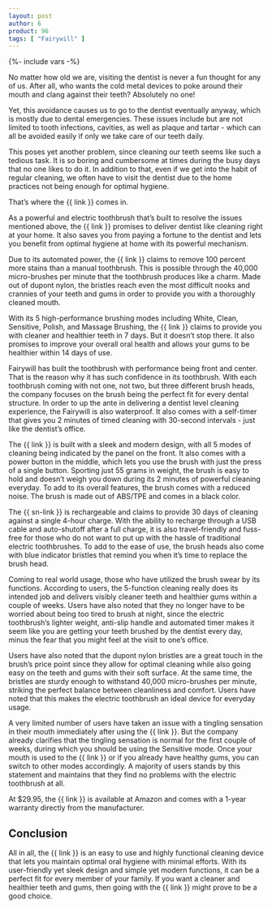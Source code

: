 ```yaml
---
layout: post
author: 6
product: 96
tags: [ "Fairywill" ]  
---
```


{%- include vars -%}

No matter how old we are, visiting the dentist is never a fun thought for any of us. After all, who wants the cold metal devices to poke around their mouth and clang against their teeth? Absolutely no one!



Yet, this avoidance causes us to go to the dentist eventually anyway, which is mostly due to dental emergencies. These issues include but are not limited to tooth infections, cavities, as well as plaque and tartar - which can all be avoided easily if only we take care of our teeth daily.

 
This poses yet another problem, since cleaning our teeth seems like such a tedious task. It is so boring and cumbersome at times during the busy days that no one likes to do it. In addition to that, even if we get into the habit of regular cleaning, we often have to visit the dentist due to the home practices not being enough for optimal hygiene.

That’s where the {{ link }} comes in.


As a powerful and electric toothbrush that’s built to resolve the issues mentioned above, the {{ link }} promises to deliver dentist like cleaning right at your home. It also saves you from paying a fortune to the dentist and lets you benefit from optimal hygiene at home with its powerful mechanism.


Due to its automated power, the {{ link }} claims to remove 100 percent more stains than a manual toothbrush. This is possible through the 40,000 micro-brushes per minute that the toothbrush produces like a charm. Made out of dupont nylon, the bristles reach even the most difficult nooks and crannies of your teeth and gums in order to provide you with a thoroughly cleaned mouth.

  

With its 5 high-performance brushing modes including White, Clean, Sensitive, Polish, and Massage Brushing, the {{ link }} claims to provide you with cleaner and healthier teeth in 7 days. But it doesn’t stop there. It also promises to improve your overall oral health and allows your gums to be healthier within 14 days of use.

  

Fairywill has built the toothbrush with performance being front and center. That is the reason why it has such confidence in its toothbrush. With each toothbrush coming with not one, not two, but three different brush heads, the company focuses on the brush being the perfect fit for every dental structure. In order to up the ante in delivering a dentist level cleaning experience, the Fairywill is also waterproof. It also comes with a self-timer that gives you 2 minutes of timed cleaning with 30-second intervals - just like the dentist’s office.

The {{ link }} is built with a sleek and modern design, with all 5 modes of cleaning being indicated by the panel on the front. It also comes with a power button in the middle, which lets you use the brush with just the press of a single button. Sporting just 55 grams in weight, the brush is easy to hold and doesn’t weigh you down during its 2 minutes of powerful cleaning everyday. To add to its overall features, the brush comes with a reduced noise. The brush is made out of ABS/TPE and comes in a black color.
  

The {{ sn-link }} is rechargeable and claims to provide 30 days of cleaning against a single 4-hour charge. With the ability to recharge through a USB cable and auto-shutoff after a full charge, it is also travel-friendly and fuss-free for those who do not want to put up with the hassle of traditional electric toothbrushes. To add to the ease of use, the brush heads also come with blue indicator bristles that remind you when it’s time to replace the brush head.

  

Coming to real world usage, those who have utilized the brush swear by its functions. According to users, the 5-function cleaning really does its intended job and delivers visibly cleaner teeth and healthier gums within a couple of weeks. Users have also noted that they no longer have to be worried about being too tired to brush at night, since the electric toothbrush’s lighter weight, anti-slip handle and automated timer makes it seem like you are getting your teeth brushed by the dentist every day, minus the fear that you might feel at the visit to one’s office.

  

Users have also noted that the dupont nylon bristles are a great touch in the brush’s price point since they allow for optimal cleaning while also going easy on the teeth and gums with their soft surface. At the same time, the bristles are sturdy enough to withstand 40,000 micro-brushes per minute, striking the perfect balance between cleanliness and comfort. Users have noted that this makes the electric toothbrush an ideal device for everyday usage.

  

A very limited number of users have taken an issue with a tingling sensation in their mouth immediately after using the {{ link }}. But the company already clarifies that the tingling sensation is normal for the first couple of weeks, during which you should be using the Sensitive mode. Once your mouth is used to the {{ link }} or if you already have healthy gums, you can switch to other modes accordingly. A majority of users stands by this statement and maintains that they find no problems with the electric toothbrush at all.

  

At $29.95, the {{ link }} is available at Amazon and comes with a 1-year warranty directly from the manufacturer.

  

## Conclusion

All in all, the {{ link }} is an easy to use and highly functional cleaning device that lets you maintain optimal oral hygiene with minimal efforts. With its user-friendly yet sleek design and simple yet modern functions, it can be a perfect fit for every member of your family. If you want a cleaner and healthier teeth and gums, then going with the {{ link }} might prove to be a good choice.
